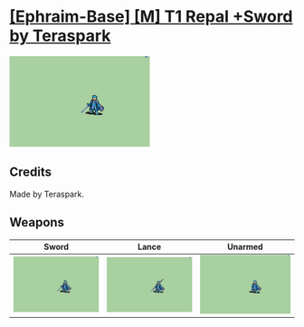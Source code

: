 # [\[Ephraim-Base\] \[M\] T1 Repal +Sword by Teraspark](./)
 

<img src="./1.%20Sword/Sword_000.png" alt="[Ephraim-Base] [M] T1 Repal +Sword by Teraspark standing" />

## Credits

Made by Teraspark.

## Weapons
 

|Sword |Lance |Unarmed |
|  :---: | :---: | :---: |
| <img alt="Sword animation" src="./1.%20Sword/Sword.gif" /> | <img alt="Lance animation" src="./2.%20Lance/Lance.gif" /> | <img alt="Unarmed animation" src="./8.%20Unarmed/Unarmed.gif" /> |

